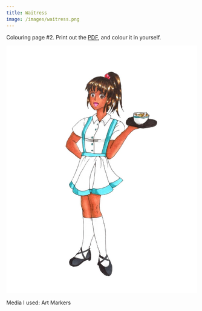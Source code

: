 ```yaml
---
title: Waitress
image: /images/waitress.png
---
```

Colouring page #2. Print out the [PDF], and colour it in yourself.

![png]

Media I used: Art Markers

[png]: /images/waitress.png
[PDF]: /images/waitress.pdf
